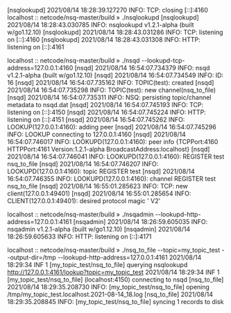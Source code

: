 [nsqlookupd] 2021/08/14 18:28:39.127270 INFO: TCP: closing [::]:4160
localhost :: netcode/nsq-master/build » ./nsqlookupd
[nsqlookupd] 2021/08/14 18:28:43.030785 INFO: nsqlookupd v1.2.1-alpha (built w/go1.12.10)
[nsqlookupd] 2021/08/14 18:28:43.031286 INFO: TCP: listening on [::]:4160
[nsqlookupd] 2021/08/14 18:28:43.031308 INFO: HTTP: listening on [::]:4161


localhost :: netcode/nsq-master/build » ./nsqd --lookupd-tcp-address=127.0.0.1:4160
[nsqd] 2021/08/14 16:54:07.734379 INFO: nsqd v1.2.1-alpha (built w/go1.12.10)
[nsqd] 2021/08/14 16:54:07.734549 INFO: ID: 16
[nsqd] 2021/08/14 16:54:07.735162 INFO: TOPIC(test): created
[nsqd] 2021/08/14 16:54:07.735298 INFO: TOPIC(test): new channel(nsq_to_file)
[nsqd] 2021/08/14 16:54:07.735311 INFO: NSQ: persisting topic/channel metadata to nsqd.dat
[nsqd] 2021/08/14 16:54:07.745193 INFO: TCP: listening on [::]:4150
[nsqd] 2021/08/14 16:54:07.745224 INFO: HTTP: listening on [::]:4151
[nsqd] 2021/08/14 16:54:07.745262 INFO: LOOKUP(127.0.0.1:4160): adding peer
[nsqd] 2021/08/14 16:54:07.745296 INFO: LOOKUP connecting to 127.0.0.1:4160
[nsqd] 2021/08/14 16:54:07.746017 INFO: LOOKUPD(127.0.0.1:4160): peer info {TCPPort:4160 HTTPPort:4161 Version:1.2.1-alpha BroadcastAddress:localhost}
[nsqd] 2021/08/14 16:54:07.746041 INFO: LOOKUPD(127.0.0.1:4160): REGISTER test nsq_to_file
[nsqd] 2021/08/14 16:54:07.746207 INFO: LOOKUPD(127.0.0.1:4160): topic REGISTER test
[nsqd] 2021/08/14 16:54:07.746355 INFO: LOOKUPD(127.0.0.1:4160): channel REGISTER test nsq_to_file
[nsqd] 2021/08/14 16:55:01.285623 INFO: TCP: new client(127.0.0.1:49401)
[nsqd] 2021/08/14 16:55:01.285654 INFO: CLIENT(127.0.0.1:49401): desired protocol magic '  V2'


localhost :: netcode/nsq-master/build » ./nsqadmin --lookupd-http-address=127.0.0.1:4161
[nsqadmin] 2021/08/14 18:26:59.605035 INFO: nsqadmin v1.2.1-alpha (built w/go1.12.10)
[nsqadmin] 2021/08/14 18:26:59.605633 INFO: HTTP: listening on [::]:4171


localhost :: netcode/nsq-master/build » ./nsq_to_file --topic=my_topic_test --output-dir=/tmp --lookupd-http-address=127.0.0.1:4161
2021/08/14 18:29:34 INF    1 [my_topic_test/nsq_to_file] querying nsqlookupd http://127.0.0.1:4161/lookup?topic=my_topic_test
2021/08/14 18:29:34 INF    1 [my_topic_test/nsq_to_file] (localhost:4150) connecting to nsqd
[nsq_to_file] 2021/08/14 18:29:35.208730 INFO: [my_topic_test/nsq_to_file] opening /tmp/my_topic_test.localhost.2021-08-14_18.log
[nsq_to_file] 2021/08/14 18:29:35.208845 INFO: [my_topic_test/nsq_to_file] syncing 1 records to disk


